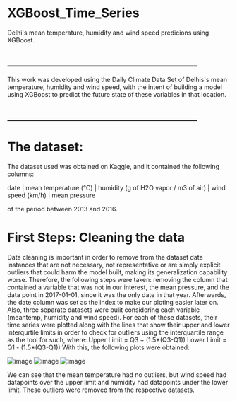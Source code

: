 # XGBoost_Time_Series
Delhi's mean temperature, humidity and wind speed predicions using XGBoost.

## ___________________________________________
This work was developed using the Daily Climate Data Set of Delhis's mean temperature, humidity and wind speed, with the intent of building a model using XGBoost to predict the future state of these variables in that location.
## ___________________________________________

# The dataset:
The dataset used was obtained on Kaggle, and it contained the following columns:

date | mean temperature (°C) | humidity (g of H2O vapor / m3 of air) | wind speed (km/h) | mean pressure

of the period between 2013 and 2016.


# First Steps: Cleaning the data
Data cleaning is important in order to remove from the dataset data instances that are not necessary, not representative or are simply explicit outliers that could harm the model built, making its generalization capability worse. Therefore, the following steps were taken: removing the column that contained a variable that was not in our interest, the mean pressure, and the data point in 2017-01-01, since it was the only date in that year. Afterwards, the date column was set as the index to make our ploting easier later on. 
Also, three separate datasets were bulit considering each variable (meantemp, humidity and wind speed).
For each of these datasets, their time series were plotted along with the lines that show their upper and lower interqurtile limits in order to check for outliers using the interquartile range as the tool for such, where:
Upper Limit = Q3 + (1.5*(Q3-Q1))
Lower Limit = Q1 - (1.5*(Q3-Q1))
With this, the following plots were obtained:

![image](https://user-images.githubusercontent.com/100734219/224862544-f88d328a-4b36-46da-8461-a59c8fe47db5.png)
![image](https://user-images.githubusercontent.com/100734219/224862586-d46ad04f-96a0-4566-8d58-d2d350f5e77e.png)
![image](https://user-images.githubusercontent.com/100734219/224862608-3dc90d79-e272-4678-9660-eb16d194f20b.png)

We can see that the mean temperature had no outliers, but wind speed had datapoints over the upper limit and humidity had datapoints under the lower limit. These outliers were removed from the respective datasets.









